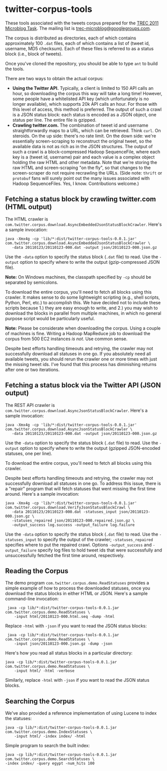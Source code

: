 twitter-corpus-tools
====================

These tools associated with the tweets corpus prepared for the [TREC 2011 Microblog Task](https://sites.google.com/site/microblogtrack/). The mailing list is [ trec-microblog@googlegroups.com](http://groups.google.com/group/trec-microblog).

The corpus is distributed as directories, each of which contains approximately 100 `.dat` files, each of which contains a list of (tweet id, username, MD5 checksum). Each of these files is referred to as a status block (i.e., block of tweets).

Once you've cloned the repository, you should be able to type `ant` to build the tools.

There are two ways to obtain the actual corpus:

- **Using the Twitter API.** Typically, a client is limited to 150 API calls an hour, so downloading the corpus this way will take a long time! However, some people have a whitelisted API key (which unfortunately is no longer available), which supports 20k API calls an hour. For those with this level of access, this method is preferred. The output of such a crawl is a JSON status block: each status is encoded as a JSON object, one status per line. The entire file is gzipped. 
- **Crawling twitter.com.** The combination of tweet id and username straightforwardly maps to a URL, which can be retrieved. Think `curl`. On steroids. On the up side: there's no rate limit. On the down side: we're essentially screen-scraping to reconstruct the original tweet, so the available data is not as rich as in the JSON structures. The output of such a crawl is a block-compressed Hadoop SequenceFile, where each key is a (tweet id, username) pair and each value is a complex object holding the raw HTML and other metadata. Note that we're storing the raw HTML and screen-scraping "on the fly", so that changes to the screen-scraper do not require recrawling the URLs. (Side note: `thrift` or `protobuf` fans will surely point out the many issues associated with Hadoop SequenceFiles. Yes, I know. Contributions welcome.)

Fetching a status block by crawling twitter.com (HTML output)
-------------------------------------------------------------

The HTML crawler is `com.twitter.corpus.download.AsyncEmbeddedJsonStatusBlockCrawler`. Here's a sample invocation:

    java -Xmx4g -cp 'lib/*:dist/twitter-corpus-tools-0.0.1.jar' com.twitter.corpus.download.AsyncEmbeddedJsonStatusBlockCrawler \
       -data 20110123/20110123-000.dat -output json/20110123-000.json.gz

Use the `-data` option to specify the status block (`.dat` file) to read. Use the `-output` option to specify where to write the output (gzip-compressed JSON file).

**Note:** On Windows machines, the classpath specified by `-cp` should be separated by semicolons.

To download the entire corpus, you'll need to fetch all blocks using this crawler. It makes sense to do some lightweight scripting (e.g., shell scripts, Python, Perl, etc.) to accomplish this. We have decided not to include these scripts because 1.) they are easy enough to write, and 2.) you may wish to download the blocks in parallel from multiple machines, in which no general purpose script would be particularly useful.

**Note:** Please be considerate when downloading the corpus. Using a couple of machines is fine. Writing a Hadoop MapReduce job to download the corpus from 500 EC2 instances _is not_. Use common sense.

Despite best efforts handling timeouts and retrying, the crawler may not successfully download all statuses in one go. If you absolutely need all available tweets, you should rerun the crawler one or more times with just the missing tweet ids. I've found that this process has diminishing returns after one or two iterations.


Fetching a status block via the Twitter API (JSON output)
--------------------------------------------------------

The REST API crawler is `com.twitter.corpus.download.AsyncJsonStatusBlockCrawler`. Here's a sample invocation:

    java -Xmx4g -cp 'lib/*:dist/twitter-corpus-tools-0.0.1.jar' com.twitter.corpus.download.AsyncJsonStatusBlockCrawler \
       -data 20110123/20110123-000.dat -output json/20110123-000.json.gz

Use the `-data` option to specify the status block (`.dat` file) to read. Use the `-output` option to specify where to write the output (gzipped JSON-encoded statuses, one per line).

To download the entire corpus, you'll need to fetch all blocks using this crawler.

Despite best efforts handling timeouts and retrying, the crawler may not successfully download all statuses in one go. To address this issue, there is a "repair" program that will fetch statuses that went missing the first time around. Here's a sample invocation:

    java -Xmx4g -cp 'lib/*:dist/twitter-corpus-tools-0.0.1.jar' com.twitter.corpus.download.VerifyJsonStatusBlockCrawl \
       -data 20110123/20110123-000.dat -statuses_input json/20110123-000.json.gz \
       -statuses_repaired json/20110123-000.repaired.json.gz \
       -output_success log.success -output_failure log.failure

Use the `-data` option to specify the status block (`.dat` file) to read. Use the `-statuses_input` to specify the output of the crawler; `-statuses_repaired` specifies where to put the repaired crawl. Options `-output_success` and `-output_failure` specify log files to hold tweet ids that were successfully and unsuccessfully fetched the first time around, respectively.


Reading the Corpus
------------------

The demo program `com.twitter.corpus.demo.ReadStatuses` provides a simple example of how to process the downloaded statuses, once you download the status blocks in either HTML or JSON. Here's a sample command-line invocation:

     java -cp lib/*:dist/twitter-corpus-tools-0.0.1.jar com.twitter.corpus.demo.ReadStatuses \
        -input html/20110123-000.html.seq -dump -html

Replace `-html` with `-json` if you want to read the JSON status blocks:

     java -cp lib/*:dist/twitter-corpus-tools-0.0.1.jar com.twitter.corpus.demo.ReadStatuses \
        -input json/20110123-000.json.gz -dump -json

Here's how you read all status blocks in a particular directory:

    java -cp lib/*:dist/twitter-corpus-tools-0.0.1.jar com.twitter.corpus.demo.ReadStatuses \
        -input html/ -html -verbose

Similarly, replace `-html` with `-json` if you want to read the JSON status blocks.


Searching the Corpus
--------------------

We've also provided a reference implementation of using Lucene to index the statuses:

    java -cp lib/*:dist/twitter-corpus-tools-0.0.1.jar com.twitter.corpus.demo.IndexStatuses \
        -input html/ -index index/ -html

Simple program to search the built index:

    java -cp lib/*:dist/twitter-corpus-tools-0.0.1.jar com.twitter.corpus.demo.SearchStatuses \
    -index index/ -query egypt -num_hits 100
